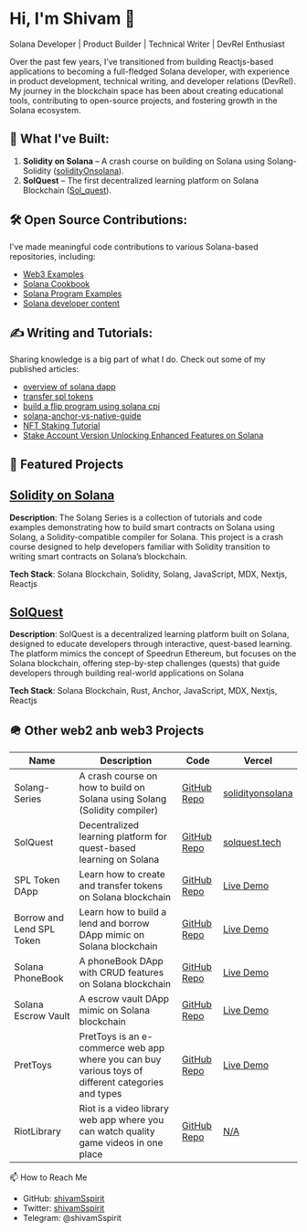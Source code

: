 # Hi, I'm Shivam 👋  

Solana Developer | Product Builder | Technical Writer | DevRel Enthusiast

Over the past few years, I’ve transitioned from building Reactjs-based applications to becoming a full-fledged Solana developer, with experience in product development, technical writing, and developer relations (DevRel). My journey in the blockchain space has been about creating educational tools, contributing to open-source projects, and fostering growth in the Solana ecosystem.  

## 🚀 What I've Built:  
1. **Solidity on Solana** – A crash course on building on Solana using Solang-Solidity ([solidityOnsolana](https://github.com/shivamSspirit/Solang-Series)).  
2. **SolQuest** – The first decentralized learning platform on Solana Blockchain ([Sol_quest](https://github.com/shivamSspirit/solana-quest)).


## 🛠️ Open Source Contributions:  
I've made meaningful code contributions to various Solana-based repositories, including:

- [Web3 Examples](https://github.com/solana-developers/web3-examples/pull/4)   
- [Solana Cookbook](https://github.com/solana-developers/web3-examples/pull/8)  
- [Solana Program Examples](https://github.com/solana-developers/solana-cookbook/pull/531)  
- [Solana developer content](https://github.com/solana-foundation/developer-content/pull/309)  

## ✍️ Writing and Tutorials:  
Sharing knowledge is a big part of what I do. Check out some of my published articles:  

- [overview of solana dapp](https://dev.to/shivamsspirit/the-solana-dapp-overview-and-walkthrough-2anh)
- [transfer spl tokens](https://dev.to/shivamsspirit/how-to-transfer-solana-tokens-with-solidity-355c)
- [build a flip program using solana cpi](https://dev.to/shivamsspirit/seamless-program-composition-calling-between-programs-via-solana-cross-program-invocation-5566)
- [solana-anchor-vs-native-guide](https://github.com/solana-based-quests/Solana-on-chain-programs-native-vs-anchor)  
- [NFT Staking Tutorial](https://shivamsspirit.hashnode.dev/nft-staking-tutorial)    
- [Stake Account Version Unlocking Enhanced Features on Solana](https://shivamspirit.hashnode.dev/the-all-new-stake-account-version-unlocking-enhanced-features-on-solana)  

## 🚀 Featured Projects

## [Solidity on Solana](https://solang-series-git-main-shivamsoni00s-projects.vercel.app)

**Description**: The Solang Series is a collection of tutorials and code examples demonstrating how to build smart contracts on Solana using Solang, a Solidity-compatible compiler for 
 Solana. This project is a crash course designed to help developers familiar with Solidity transition to writing smart contracts on Solana’s blockchain.

**Tech Stack**: Solana Blockchain, Solidity, Solang, JavaScript, MDX, Nextjs, Reactjs

## [SolQuest](https://solquest.tech/)

**Description**: SolQuest is a decentralized learning platform built on Solana, designed to educate developers through interactive, quest-based learning. The platform mimics the concept of Speedrun Ethereum, but focuses on the Solana blockchain, offering step-by-step challenges (quests) that guide developers through building real-world applications on Solana

**Tech Stack**: Solana Blockchain, Rust, Anchor, JavaScript, MDX, Nextjs, Reactjs

## 🪖 Other web2 anb web3 Projects  

| Name                   | Description                                                                  | Code                                                                   | Vercel                                                        |
|------------------------|------------------------------------------------------------------------------|------------------------------------------------------------------------|---------------------------------------------------------------|
| Solang-Series           | A crash course on how to build on Solana using Solang (Solidity compiler)     | [GitHub Repo](https://github.com/shivamSspirit/Solang-Series)           | [solidityonsolana](https://solang-series-git-main-shivamsoni00s-projects.vercel.app)                                                              |
| SolQuest                | Decentralized learning platform for quest-based learning on Solana            | [GitHub Repo](https://github.com/shivamSspirit/solana-quest)            | [solquest.tech](https://solquest.tech/)                       |
| SPL Token DApp          | Learn how to create and transfer tokens on Solana blockchain                  | [GitHub Repo](https://github.com/solana-based-quests/S-Sol-tokens)      | [Live Demo](https://solana-tokens-frontend.vercel.app/)        |
| Borrow and Lend SPL Token | Learn how to build a lend and borrow DApp mimic on Solana blockchain         | [GitHub Repo](https://github.com/solana-based-quests/lendborrowdapp)    | [Live Demo](https://lendborrowdapp.vercel.app/borrowlend)      |
| Solana PhoneBook        | A phoneBook DApp with CRUD features on Solana blockchain                      | [GitHub Repo](https://github.com/solana-based-quests/solana-phonebook)  | [Live Demo](https://solana-phonebook.vercel.app/phonebook)     |
| Solana Escrow Vault     | A escrow vault DApp mimic on Solana blockchain                               | [GitHub Repo](https://github.com/solana-based-quests/escrow-vault)      | [Live Demo](https://escrow-vault.vercel.app/escrow)            |
| PretToys                | PretToys is an e-commerce web app where you can buy various toys of different categories and types | [GitHub Repo](https://github.com/shivamSspirit/pretToys)                | [Live Demo](https://pret-toys.vercel.app/)                     |
| RiotLibrary             | Riot is a video library web app where you can watch quality game videos in one place | [GitHub Repo](https://github.com/shivamSspirit/RiotLibrary)             | [N/A](#)                                                      |


📫 How to Reach Me  

- GitHub:  [shivamSspirit](https://github.com/shivamSspirit/)
- Twitter: [shivamSspirit](https://x.com/ShivamSspirit)
- Telegram: @shivamSspirit



